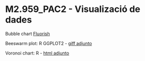 # M2.959_PAC2 - Visualizació de dades

Bubble chart  [Fluorish](https://public.flourish.studio/story/2715859/)

Beeswarm plot: R GGPLOT2 - [giff adjunto](https://htmlpreview.github.io/?https://github.com/Daniela-gv/M2.959_PAC2/blob/main/Voronoi.html)

Voronoi chart: R - [html adjunto](https://github.com/Daniela-gv/M2.959_PAC2/blob/main/preview.gif)
